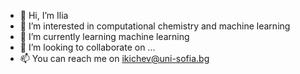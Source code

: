 - 👋 Hi, I’m Ilia
- 👀 I’m interested in computational chemistry and machine learning
- 🌱 I’m currently learning machine learning
- 💞️ I’m looking to collaborate on ...
- 📫 You can reach me on ikichev@uni-sofia.bg

<!---
iliqKichev/iliqKichev is a ✨ special ✨ repository because its `README.md` (this file) appears on your GitHub profile.
You can click the Preview link to take a look at your changes.
--->
